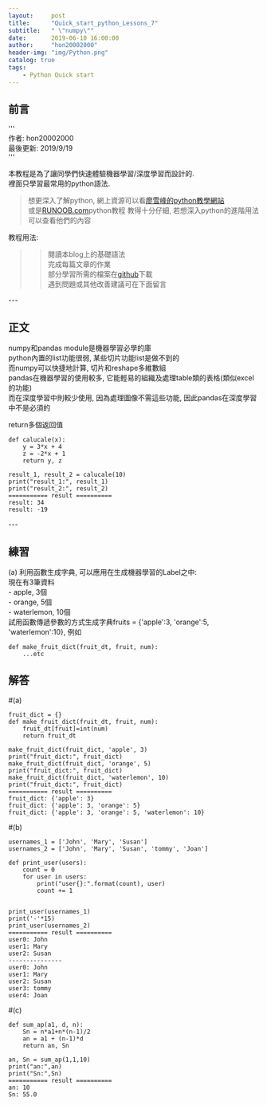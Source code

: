 ```yaml
---
layout:     post
title:      "Quick_start_python_Lessons_7"
subtitle:   " \"numpy\""
date:       2019-06-10 16:00:00
author:     "hon20002000"
header-img: "img/Python.png"
catalog: true
tags:
    - Python Quick start
---
```


## 前言
  
'''  
作者: hon20002000   
最後更新: 2019/9/19    
'''   
  
本教程是為了讓同學們快速體驗機器學習/深度學習而設計的.  
裡面只學習最常用的python語法.

>想更深入了解python, 網上資源可以看[廖雪峰的python教學網站](https://www.liaoxuefeng.com/wiki/1016959663602400)  
>或是[RUNOOB.com](http://www.runoob.com/python/python-tutorial.html)python教程
>教得十分仔細, 若想深入python的進階用法可以查看他們的內容   

教程用法:  
>>閱讀本blog上的基礎語法  
>>完成每篇文章的作業  
>>部分學習所需的檔案在[github](https://github.com/hon20002000/MacauAIChallenge2019_pythonLessons)下載  
>>遇到問題或其他改善建議可在下面留言


<p id = "build"></p>
---

## 正文

numpy和pandas module是機器學習必學的庫  
python內置的list功能很弱, 某些切片功能list是做不到的  
而numpy可以快捷地計算, 切片和reshape多維數組  
pandas在機器學習的使用較多, 它能輕易的組織及處理table類的表格(類似excel的功能)    
而在深度學習中則較少使用, 因為處理圖像不需這些功能, 因此pandas在深度學習中不是必須的   

    
   



return多個返回值     

    def calucale(x):
        y = 3*x + 4
        z = -2*x + 1
        return y, z

    result_1, result_2 = calucale(10)
    print("result_1:", result_1)   
    print("result_2:", result_2) 
    =========== result ==========
    result: 34
    result: -19
    
<p id = "build"></p>
---
    
## 練習


(a) 利用函數生成字典, 可以應用在生成機器學習的Label之中:  
    現在有3筆資料  
    - apple, 3個  
    - orange, 5個  
    - waterlemon, 10個  
    試用函數傳遞參數的方式生成字典fruits = {'apple':3, 'orange':5, 'waterlemon':10}, 例如  
    
    def make_fruit_dict(fruit_dt, fruit, num):
        ...etc


  
## 解答  

#(a)
  
    fruit_dict = {}
    def make_fruit_dict(fruit_dt, fruit, num):
        fruit_dt[fruit]=int(num)
        return fruit_dt
 
    make_fruit_dict(fruit_dict, 'apple', 3)  
    print("fruit_dict:", fruit_dict)  
    make_fruit_dict(fruit_dict, 'orange', 5)  
    print("fruit_dict:", fruit_dict)  
    make_fruit_dict(fruit_dict, 'waterlemon', 10)  
    print("fruit_dict:", fruit_dict)  
    =========== result ==========  
    fruit_dict: {'apple': 3}  
    fruit_dict: {'apple': 3, 'orange': 5}  
    fruit_dict: {'apple': 3, 'orange': 5, 'waterlemon': 10}  
  
#(b)  
  
    usernames_1 = ['John', 'Mary', 'Susan']  
    usernames_2 = ['John', 'Mary', 'Susan', 'tommy', 'Joan']  
  
    def print_user(users):  
        count = 0  
        for user in users:  
            print("user{}:".format(count), user)  
            count += 1  


    print_user(usernames_1)  
    print('-'*15)   
    print_user(usernames_2)  
    =========== result ==========    
    user0: John  
    user1: Mary  
    user2: Susan  
    ---------------  
    user0: John  
    user1: Mary  
    user2: Susan  
    user3: tommy  
    user4: Joan  
  
#(c)  
  
    def sum_ap(a1, d, n):    
        Sn = n*a1+n*(n-1)/2  
        an = a1 + (n-1)*d  
        return an, Sn  
  
    an, Sn = sum_ap(1,1,10)  
    print("an:",an)  
    print("Sn:",Sn)  
    =========== result ==========    
    an: 10  
    Sn: 55.0  